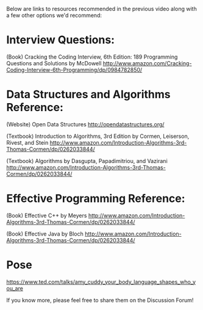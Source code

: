 Below are links to resources recommended in the previous video along with a few other options we'd recommend:

# Interview Questions:

(Book) Cracking the Coding Interview, 6th Edition: 189 Programming Questions and Solutions by McDowell
http://www.amazon.com/Cracking-Coding-Interview-6th-Programming/dp/0984782850/

# Data Structures and Algorithms Reference:

(Website) Open Data Structures
http://opendatastructures.org/

(Textbook) Introduction to Algorithms, 3rd Edition by Cormen, Leiserson, Rivest, and Stein
http://www.amazon.com/Introduction-Algorithms-3rd-Thomas-Cormen/dp/0262033844/

(Textbook) Algorithms by Dasgupta, Papadimitriou, and Vazirani
http://www.amazon.com/Introduction-Algorithms-3rd-Thomas-Cormen/dp/0262033844/

# Effective Programming Reference:

(Book) Effective C++ by Meyers
http://www.amazon.com/Introduction-Algorithms-3rd-Thomas-Cormen/dp/0262033844/

(Book) Effective Java by Bloch
http://www.amazon.com/Introduction-Algorithms-3rd-Thomas-Cormen/dp/0262033844/

# Pose
https://www.ted.com/talks/amy_cuddy_your_body_language_shapes_who_you_are

If you know more, please feel free to share them on the Discussion Forum!
